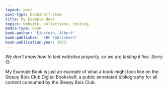 ```yaml
---
layout: post
post-type: bookshelf-item
title: My Example Book
topics: website, collections, testing
media-type: book
book-author: "Einstein, Albert"
book-publisher: "SBC Publishers"
book-publication-year: 2023
---
```


_We don't know how to test websites properly, so we are testing it live. Sorry_ 🙃

My Example Book is just an example of what a book might look like on the Sleepy Bois Club Digital Bookshelf, a public annotated bibliography for all content consumed by the Sleepy Bois Club.
